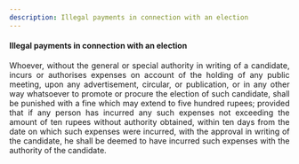 ```yaml
---
description: Illegal payments in connection with an election
---
```


#### Illegal payments in connection with an election
<div style="text-align: justify">

Whoever, without the general or special authority in writing of a candidate, incurs or authorises expenses on account of the holding of any public meeting, upon any advertisement, circular, or publication, or in any other way whatsoever to promote or procure the election of such candidate, shall be punished with a fine which may extend to five hundred rupees; provided that if any person has incurred any such expenses not exceeding the amount of ten rupees without authority obtained, within ten days from the date on which such expenses were incurred, with the approval in writing of the candidate, he shall be deemed to have incurred such expenses with the authority of the candidate.

</div>
